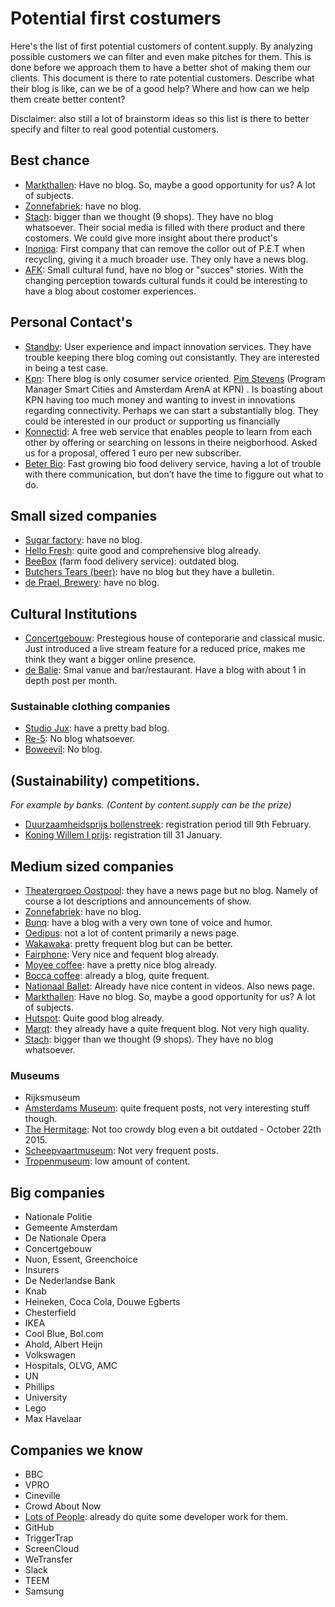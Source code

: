 # Potential first costumers

Here's the list of first potential customers of content.supply. By analyzing possible customers we can filter and even make pitches for them. This is done before we approach them to have a better shot of making them our clients. This document is there to rate potential customers. Describe what their blog is like, can we be of a good help? Where and how can we help them create better content?

Disclaimer: also still a lot of brainstorm ideas so this list is there to better specify and filter to real good potential customers.

## Best chance

* [Markthallen](http://www.foodhallen.nl/home.html): Have no blog. So, maybe a good opportunity for us? A lot of subjects.  
* [Zonnefabriek](http://www.zonnefabriek.nl/): have no blog.
* [Stach](http://www.stach-food.nl/index.php?page=Home#r): bigger than we thought (9 shops). They have no blog whatsoever. Their social media is filled with there product and there costomers. We could give more insight about there product's
* [Inoniqa](http://www.ioniqa.com/news/): First company that can remove the collor out of P.E.T when recycling, giving it a much broader use. They only have a news blog. 
* [AFK](http://www.amsterdamsfondsvoordekunst.nl/): Small cultural fund, have no blog or "succes" stories. With the changing perception towards cultural funds it could be interesting to have a blog about costomer experiences. 


## Personal Contact's

* [Standby](http://www.stby.eu/): User experience and impact innovation services. They have trouble keeping there blog coming out consistantly. They are interested in being a test case. 
* [Kpn](https://www.kpn.com/): There blog is only cosumer service oriented. [Pim Stevens](bit.ly/1mHuOWd) (Program Manager Smart Cities and Amsterdam ArenA at KPN) . Is boasting about KPN having too much money and wanting to invest in innovations regarding connectivity. Perhaps we can start a substantially blog. They could be interested in our product or supporting us financially
* [Konnectid](https://www.konnektid.com/): A free web service that enables people to learn from each other by offering or searching on lessons in theire neigborhood. Asked us for a proposal, offered 1 euro per new subscriber.
* [Beter Bio](http://beterbio.nl/default.aspx): Fast growing bio food delivery service, having a lot of trouble with there communication, but don’t have the time to figgure out what to do.


## Small sized companies

* [Sugar factory](https://www.sugarfactory.nl/): have no blog.
* [Hello Fresh](http://blog.hellofresh.nl/): quite good and comprehensive blog already.
* [BeeBox](https://beebox.nl/blog/19/kinderen-en-gezonde-voeding/) (farm food delivery service): outdated blog.
* [Butchers Tears (beer)](http://butchers-tears.com/): have no blog but they have a bulletin.
* [de Prael, Brewery](http://deprael.nl/): have no blog.

## Cultural Institutions

* [Concertgebouw](http://www.concertgebouw.nl/): Prestegious house of conteporarie and classical music. Just introduced a live stream feature for a reduced price, makes me think they want a bigger online presence. 
* [de Balie](http://www.debalie.nl/magazine/): Smal vanue and bar/restaurant. Have a blog with about 1 in depth post per month.

### Sustainable clothing companies

* [Studio Jux](http://www.studiojux.com/): have a pretty bad blog.
* [Re-5](http://www.re-5.nl/): No blog whatsoever.
* [Boweevil](http://www.boweevil.nl/nl/): No blog.


## (Sustainability) competitions.

*For example by banks. (Content by content.supply can be the prize)*

* [Duurzaamheidsprijs bollenstreek](http://www.duurzaamheidsprijsbollenstreek.nl/): registration period till 9th February.
* [Koning Willem I prijs](http://www.kw1prijs.nl/aanmelden-2): registration till 31 January.

## Medium sized companies

* [Theatergroep Oostpool](http://www.toneelgroepoostpool.nl/nieuws): they have a news page but no blog. Namely of course a lot descriptions and announcements of show.
* [Zonnefabriek](http://www.zonnefabriek.nl/): have no blog.
* [Bunq](https://www.bunq.com/nl/blog/): have a blog with a very own tone of voice and humor.
* [Oedipus](http://oedipus.com/news/): not a lot of content primarily a news page.
* [Wakawaka](http://nl.waka-waka.com/nieuws/): pretty frequent blog but can be better.
* [Fairphone](https://www.fairphone.com/blog/): Very nice and fequent blog already.
* [Moyee coffee](http://www.moyeecoffee.com/about/): have a pretty nice blog already.
* [Bocca coffee](http://www.bocca.nl/category/blog/): already a blog, quite frequent.
* [Nationaal Ballet](http://www.operaballet.nl/en/ballet/ballet): Already have nice content in videos. Also news page.
* [Markthallen](http://www.foodhallen.nl/home.html): Have no blog. So, maybe a good opportunity for us? A lot of subjects.  
* [Hutspot](http://www.hutspotamsterdam.com/blog/): Quite good blog already.
* [Marqt](http://www.marqt.com/blog/): they already have a quite frequent blog. Not very high quality.
* [Stach](http://www.stach-food.nl/index.php?page=Home#r): bigger than we thought (9 shops). They have no blog whatsoever.   

### Museums

* Rijksmuseum
* [Amsterdams Museum](https://www.amsterdammuseum.nl/nieuws): quite frequent posts, not very interesting stuff though.
* [The Hermitage](http://thehermitage.com/blog/): Not too crowdy blog even a bit outdated - October 22th 2015.
* [Scheepvaartmuseum](https://www.hetscheepvaartmuseum.nl/ontdek/nieuws): Not very frequent posts.
* [Tropenmuseum](http://tropenmuseum.nl/): low amount of content.  

## Big companies

* Nationale Politie
* Gemeente Amsterdam
* De Nationale Opera
* Concertgebouw
* Nuon, Essent, Greenchoice
* Insurers
* De Nederlandse Bank
* Knab
* Heineken, Coca Cola, Douwe Egberts
* Chesterfield
* IKEA
* Cool Blue, Bol.com
* Ahold, Albert Heijn
* Volkswagen
* Hospitals, OLVG, AMC
* UN
* Phillips
* University
* Lego
* Max Havelaar

## Companies we know​

* BBC
* VPRO
* Cineville
* Crowd About Now
* [Lots of People](http://lotsofpeople.nl/): already do quite some developer work for them.
* GitHub
* TriggerTrap
* ScreenCloud
* WeTransfer
* Slack
* TEEM
* Samsung
